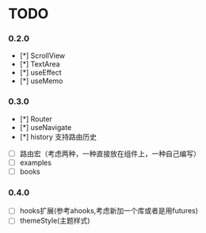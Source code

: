 # TODO

### 0.2.0

- [*] ScrollView
- [*] TextArea
- [*] useEffect
- [*] useMemo

### 0.3.0

- [*] Router
- [*] useNavigate
- [*] history 支持路由历史
- [ ] 路由宏（考虑两种，一种直接放在组件上，一种自己编写）
- [ ] examples
- [ ] books

### 0.4.0

- [ ] hooks扩展(参考ahooks,考虑新加一个库或者是用futures)
- [ ] themeStyle(主题样式)
